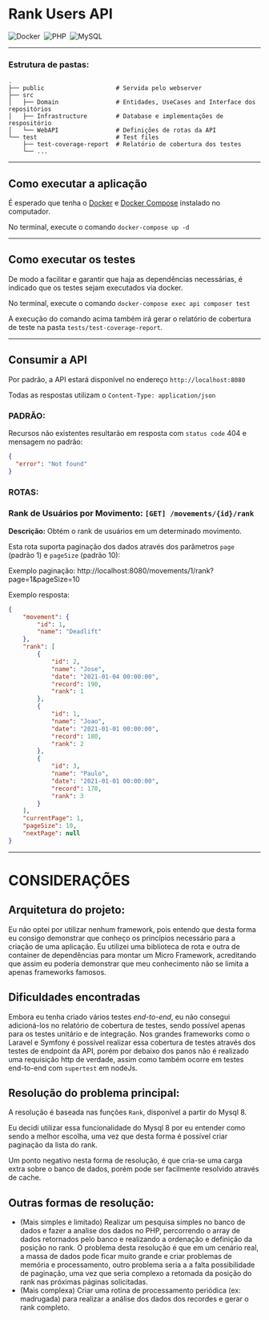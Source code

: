 # Rank Users API 
![Docker](https://img.shields.io/badge/docker-%230db7ed.svg?style=flat&logo=docker&logoColor=white)&nbsp;
![PHP](https://img.shields.io/badge/php-%23777BB4.svg?style=flat&logo=php&logoColor=white)&nbsp;
![MySQL](https://img.shields.io/badge/mysql-%2300f.svg?style=flat&logo=mysql&logoColor=white)&nbsp;

---
### Estrutura de pastas:
    .
    ├── public                    # Servida pelo webserver
    ├── src
    │   ├── Domain                # Entidades, UseCases and Interface dos repositórios
    │   ├── Infrastructure        # Database e implementações de respositório
    │   └── WebAPI                # Definições de rotas da API
    └── test                      # Test files
        ├── test-coverage-report  # Relatório de cobertura dos testes
        └── ...

---

## Como executar a aplicação

É esperado que tenha o
[Docker](https://www.docker.com/get-started) e
[Docker Compose](https://docs.docker.com/compose/install/)
instalado no computador.

No terminal, execute o comando `docker-compose up -d`

---

## Como executar os testes

De modo a facilitar e garantir que haja as dependências necessárias, é indicado que os testes sejam executados via docker.

No terminal, execute o comando `docker-compose exec api composer test`

A execução do comando acima também irá gerar o relatório de cobertura de teste na pasta `tests/test-coverage-report`.

---


## Consumir a API

Por padrão, a API estará disponível no endereço `http://localhost:8080` 

Todas as respostas utilizam o `Content-Type: application/json` 

### PADRÃO:
Recursos não existentes resultarão em resposta com `status code` 404 e mensagem no padrão:

```json
{
  "error": "Not found"
}
```


### ROTAS:
### Rank de Usuários por Movimento: `[GET] /movements/{id}/rank`


**Descrição:** Obtém o rank de usuários em um determinado movimento. 


Esta rota suporta paginação dos dados através dos parâmetros `page` (padrão 1) e `pageSize` (padrão 10):

Exemplo paginação: http://localhost:8080/movements/1/rank?page=1&pageSize=10

Exemplo resposta:

```json
{
    "movement": {
        "id": 1,
        "name": "Deadlift"
    },
    "rank": [
        {
            "id": 2,
            "name": "Jose",
            "date": "2021-01-04 00:00:00",
            "record": 190,
            "rank": 1
        },
        {
            "id": 1,
            "name": "Joao",
            "date": "2021-01-01 00:00:00",
            "record": 180,
            "rank": 2
        },
        {
            "id": 3,
            "name": "Paulo",
            "date": "2021-01-01 00:00:00",
            "record": 170,
            "rank": 3
        }
    ],
    "currentPage": 1,
    "pageSize": 10,
    "nextPage": null
}
```
---

# CONSIDERAÇÕES

## Arquitetura do projeto:
Eu não optei por utilizar nenhum framework, pois entendo que desta forma eu consigo demonstrar que conheço os princípios necessário para a criação de uma aplicação. Eu utilizei uma biblioteca de rota e outra de container de dependências para montar um Micro Framework, acreditando que assim eu poderia demonstrar que meu conhecimento não se limita a apenas frameworks famosos.

## Dificuldades encontradas
Embora eu tenha criado vários testes _end-to-end_, eu não consegui adicioná-los no relatório de cobertura de testes, sendo possível apenas para os testes unitário e de integração. 
Nos grandes frameworks como o Laravel e Symfony é possível realizar essa cobertura de testes através dos testes de endpoint da API, porém por debaixo dos panos não é realizado uma requisição http de verdade, assim como também ocorre em testes end-to-end com `supertest` em nodeJs.

## Resolução do problema principal:
A resolução é baseada nas funções `Rank`, disponível a partir do Mysql 8.

Eu decidi utilizar essa funcionalidade do Mysql 8 por eu entender como sendo a melhor escolha, uma vez que desta forma é possível criar paginação da lista do rank.

Um ponto negativo nesta forma de resolução, é que cria-se uma carga extra sobre o banco de dados, porém pode ser facilmente resolvido através de cache.

## Outras formas de resolução:
- (Mais simples e limitado) Realizar um pesquisa simples no banco de dados e fazer a analise dos dados no PHP, percorrendo o array de dados retornados pelo banco e realizando a ordenação e definição da posição no rank. O problema desta resolução é que em um cenário real, a massa de dados pode ficar muito grande e criar problemas de memória e processamento, outro problema seria a a falta possibilidade de paginação, uma vez que seria complexo a retomada da posição do rank nas próximas páginas solicitadas.
- (Mais complexa) Criar uma rotina de processamento periódica (ex: madrugada) para realizar a análise dos dados dos recordes e gerar o rank completo.

